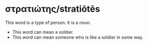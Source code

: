 # στρατιώτης/stratiōtēs
This word is a type of person. It is a noun.

* This word can mean a soldier.
* This word can mean someone who is like a soldier in some way.
